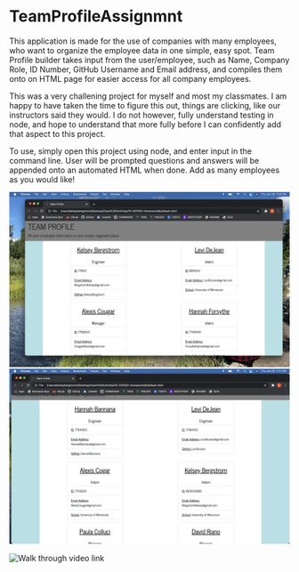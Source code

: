 # TeamProfileAssignmnt

This application is made for the use of companies with many employees, who want to organize the employee data in one simple, easy spot. Team Profile builder takes input from the user/employee, such as Name, Company Role, ID Number, GitHub Username and Email address, and compiles them onto on HTML page for easier access for all company employees.

This was a very challening project for myself and most my classmates. I am happy to have taken the time to figure this out, things are clicking, like our instructors said they would. I do not however, fully understand testing in node, and hope to understand that more fully before I can confidently add that aspect to this project.

To use, simply open this project using node, and enter input in the command line. User will be prompted questions and answers will be appended onto an automated HTML when done. Add as many employees as you would like!

![teamprofassgnsss1](TeamProfileSS1.png)
![teamprofassgnsss2](TeamProfileSS2.png)

![Walk through video link](https://www.youtube.com/watch?v=i4gRvZZEu1Q)